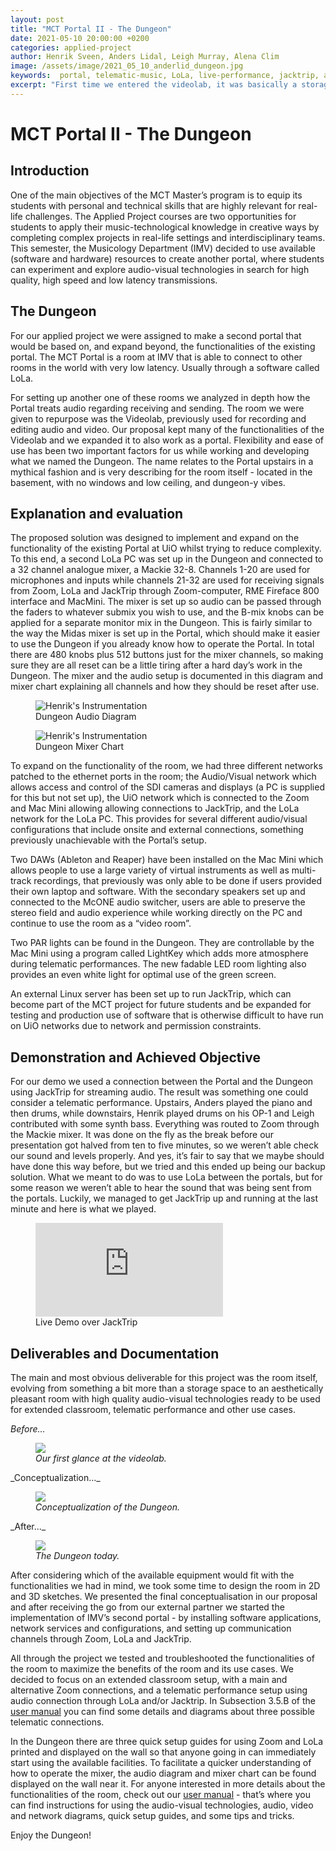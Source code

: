 ```yaml
---
layout: post
title: "MCT Portal II - The Dungeon"
date: 2021-05-10 20:00:00 +0200
categories: applied-project
author: Henrik Sveen, Anders Lidal, Leigh Murray, Alena Clim
image: /assets/image/2021_05_10_anderlid_dungeon.jpg
keywords:  portal, telematic-music, LoLa, live-performance, jacktrip, applied project
excerpt: "First time we entered the videolab, it was basically a storage room, full of outdated audio equipment and also hardware we would use. The ceiling lights didn’t work, and the cleaning personal hadn’t been there for quite a while."
---
```


# MCT Portal II - The Dungeon

## Introduction

One of the main objectives of the MCT Master’s program is to equip its students with personal and technical skills that are highly relevant for real-life challenges. The Applied Project courses are two opportunities for students to apply their music-technological knowledge in creative ways by completing complex projects in real-life settings and interdisciplinary teams.
This semester, the Musicology Department (IMV) decided to use available (software and hardware) resources to create another portal, where students can experiment and explore audio-visual technologies in search for high quality, high speed and low latency transmissions.

## The Dungeon

For our applied project we were assigned to make a second portal that would be based on, and expand beyond, the functionalities of the existing portal. The MCT Portal is a room at IMV that is able to connect to other rooms in the world with very low latency. Usually through a software called LoLa.

For setting up another one of these rooms we analyzed in depth how the Portal treats audio regarding receiving and sending. The room we were given to repurpose was the Videolab, previously used for recording and editing audio and video. Our proposal kept many of the functionalities of the Videolab and we expanded it to also work as a portal.
Flexibility and ease of use has been two important factors for us while working and developing what we named the Dungeon. The name relates to the Portal upstairs in a mythical fashion and is very describing for the room itself - located in the basement, with no windows and low ceiling, and dungeon-y vibes.

## Explanation and evaluation

The proposed solution was designed to implement and expand on the functionality of the existing Portal at UiO whilst trying to reduce complexity. To this end, a second LoLa PC was set up in the Dungeon and connected to a 32 channel analogue mixer, a Mackie 32-8. Channels 1-20 are used for microphones and inputs while channels 21-32 are used for receiving signals from Zoom, LoLa and JackTrip through Zoom-computer, RME Fireface 800 interface and MacMini. The mixer is set up so audio can be passed through the faders to whatever submix you wish to use, and the B-mix knobs can be applied for a separate monitor mix in the Dungeon. This is fairly similar to the way the Midas mixer is set up in the Portal, which should make it easier to use the Dungeon if you already know how to operate the Portal. In total there are 480 knobs plus 512 buttons just for the mixer channels, so making sure they are all reset can be a little tiring after a hard day’s work in the Dungeon. The mixer and the audio setup is documented in this diagram and mixer chart explaining all channels and how they should be reset after use.

<figure style="float: none">
   <img src="/assets/image/2021_05_10_henrikhs_DungeonAudioDiagram.png" alt="Henrik's Instrumentation" title="Dungeon Audio Diagram" width="auto" />
   <figcaption>Dungeon Audio Diagram</figcaption>
</figure>

<figure style="float: none">
   <img src="/assets/image/2021_05_10_henrikhs_DungeonMixerChart.jpg" alt="Henrik's Instrumentation" title="Dungeon Mixer Chart" width="auto" />
   <figcaption>Dungeon Mixer Chart</figcaption>
</figure>

To expand on the functionality of the room, we had three different networks patched to the ethernet ports in the room; the Audio/Visual network which allows access and control of the SDI cameras and displays (a PC is supplied for this but not set up), the UiO network which is connected to the Zoom and Mac Mini allowing allowing connections to JackTrip, and the LoLa network for the LoLa PC.  This provides for several different audio/visual configurations that include onsite and external connections, something previously unachievable with the Portal’s setup.

Two DAWs (Ableton and Reaper) have been installed on the Mac Mini which allows people to use a large variety of virtual instruments as well as multi-track recordings, that previously was only able to be done if users provided their own laptop and software.  With the secondary speakers set up and connected to the McONE audio switcher, users are able to preserve the stereo field and audio experience while working directly on the PC and continue to use the room as a “video room”.

Two PAR lights can be found in the Dungeon. They are controllable by the Mac Mini using a program called LightKey which adds more atmosphere during telematic performances. The new fadable LED room lighting also provides an even white light for optimal use of the green screen.

An external Linux server has been set up to run JackTrip, which can become part of the MCT project for future students and be expanded for testing and production use of software that is otherwise difficult to have run on UiO networks due to network and permission constraints.

## Demonstration and Achieved Objective

For our demo we used a connection between the Portal and the Dungeon using JackTrip for streaming audio. The result was something one could consider a telematic performance. Upstairs, Anders played the piano and then drums, while downstairs, Henrik played drums on his OP-1 and Leigh contributed with some synth bass. Everything was routed to Zoom through the Mackie mixer. It was done on the fly as the break before our presentation got halved from ten to five minutes, so we weren’t able check our sound and levels properly. And yes, it’s fair to say that we maybe should have done this way before, but we tried and this ended up being our backup solution. What we meant to do was to use LoLa between the portals, but for some reason we weren’t able to hear the sound that was being sent from the portals. Luckily, we managed to get JackTrip up and running at the last minute and here is what we played.

<figure style="float: none">
   <iframe src="https://drive.google.com/file/d/1r5XUluiKmsNdroVMfWKJIylfOg92w9dG/preview" width=auto height=auto frameborder="0" allowfullscreen></iframe>
   <figcaption>Live Demo over JackTrip</figcaption>
</figure>

## Deliverables and Documentation

The main and most obvious deliverable for this project was the room itself, evolving from something a bit more than a storage space to an aesthetically pleasant room with high quality audio-visual technologies ready to be used for extended classroom, telematic performance and other use cases.

_Before..._
<figure style="float: none">
   <img src="/assets/image/2021_05_10_anderlid_videolab.jpg"  width="auto" />
   <figcaption><i>Our first glance at the videolab.</i></figcaption>
</figure>
_Conceptualization..._
<figure style="float: none">
   <img src="/assets/image/2021_05_10_alena_dungeon_conceptualization.JPG"  width="auto" />
   <figcaption><i>Conceptualization of the Dungeon.</i></figcaption>
</figure>
_After..._
<figure style="float: none">
   <img src="/assets/image/2021_05_10_alena_dungeon_today.JPG"  width="auto" />
   <figcaption><i>The Dungeon today.</i></figcaption>
</figure>

After considering which of the available equipment would fit with the functionalities we had in mind, we took some time to design the room in 2D and 3D sketches. We presented the final conceptualisation in our proposal and after receiving the go from our external partner we started the implementation of IMV’s second portal - by installing software applications, network services and configurations, and setting up communication channels through Zoom, LoLa and JackTrip.

All through the project we tested and troubleshooted the functionalities of the room to maximize the benefits of the room and its use cases. We decided to focus on an extended classroom setup, with a main and alternative Zoom connections, and a telematic performance setup using audio connection through LoLa and/or Jacktrip. In Subsection 3.5.B of the [user manual](https://drive.google.com/file/d/1_TCKjiNMqUOxZ6JhYI6ItkbJhPYzL_JP/view) you can find some details and diagrams about three possible telematic connections.

In the Dungeon there are three quick setup guides for using Zoom and LoLa printed and displayed on the wall so that anyone going in can immediately start using the available facilities. To facilitate a quicker understanding of how to operate the mixer, the audio diagram and mixer chart can be found displayed on the wall near it. For anyone interested in more details about the functionalities of the room, check out our [user manual](https://drive.google.com/file/d/1_TCKjiNMqUOxZ6JhYI6ItkbJhPYzL_JP/view) - that’s where you can find instructions for using the audio-visual technologies, audio, video and network diagrams, quick setup guides, and some tips and tricks.

Enjoy the Dungeon!
